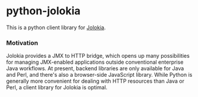 # python-jolokia
This is a python client library for [Jolokia](https://jolokia.org/).

### Motivation
Jolokia provides a JMX to HTTP bridge, which opens up many possibilities for managing JMX-enabled applications outside conventional enterprise Java workflows. At present, backend libraries are only available for Java and Perl, and there's also a browser-side JavaScript library. While Python is generally more convenient for dealing with HTTP resources than Java or Perl, a client library for Jolokia is optimal.